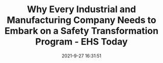 ---
"title": "Why Every Industrial and Manufacturing Company Needs to Embark on a Safety Transformation Program - EHS Today"
"date": "2021-9-27 16:31:51"
"feed_name": "GOOGLENEWSINDUSTRIAL"
"feed_website": "https://news.google.com/search?q=industrial%2Bincident&hl=en-US&gl=US&ceid=US:en"
"feed_rss": "https://news.google.com/rss/search?q=industrial%2Bincident&hl=en-US&gl=US&ceid=US:en"
"link": "https://www.ehstoday.com/white-papers-and-case-studies/whitepaper/21176162/why-every-industrial-and-manufacturing-company-needs-to-embark-on-a-safety-transformation-program"
"source": "{'href': 'https://www.ehstoday.com', 'title': 'EHS Today'}"
"file": "_posts/2021-1-1-d7fc2a6d3678ebe6e04923300006372628342dfb.md"
"accident": "0"
"drilling": "0"
"dead": "0"
"injured": "0"
"arrested": "0"
"where": "unknown site"
"place": "unknown place"
---